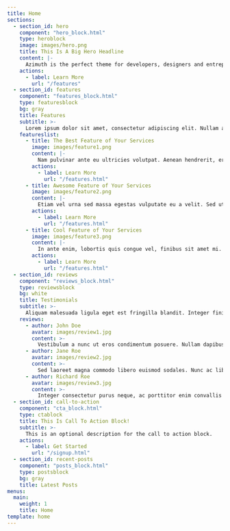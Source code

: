 ```yaml
---
title: Home
sections:
  - section_id: hero
    component: "hero_block.html"
    type: heroblock
    image: images/hero.png
    title: This Is A Big Hero Headline
    content: |-
      Azimuth is the perfect theme for developers, designers and entrepreneurs who need a sleek, modern SaaS site. 
    actions:
      - label: Learn More
        url: "/features"
  - section_id: features
    component: "features_block.html"
    type: featuresblock
    bg: gray
    title: Features
    subtitle: >-
      Lorem ipsum dolor sit amet, consectetur adipiscing elit. Nullam a metus quis lorem malesuada luctus.
    featureslist:
      - title: The Best Feature of Your Services
        image: images/feature1.png
        content: |-
          Nam pulvinar ante eu ultricies volutpat. Aenean hendrerit, eros sed aliquet luctus, lorem risus volutpat dolor, nec dignissim diam neque consequat ex.
        actions:
          - label: Learn More
            url: "/features.html"
      - title: Awesome Feature of Your Services
        image: images/feature2.png
        content: |-
          Etiam vel urna sed massa egestas vulputate eu a velit. Sed ut nisl nec sapien interdum luctus. Cras rhoncus condimentum metus sit amet auctor.
        actions:
          - label: Learn More
            url: "/features.html"
      - title: Cool Feature of Your Services
        image: images/feature3.png
        content: |-
          In ante enim, lobortis quis congue vel, finibus sit amet mi. Aenean quis venenatis sem. Proin eget massa id metus eleifend maximus sit amet nec urna.
        actions:
          - label: Learn More
            url: "/features.html"
  - section_id: reviews
    component: "reviews_block.html"
    type: reviewsblock
    bg: white
    title: Testimonials
    subtitle: >-
      Aliquam malesuada ligula eget est fringilla blandit. Integer finibus semper libero id sodales. 
    reviews:
      - author: John Doe
        avatar: images/review1.jpg
        content: >-
          Vestibulum a nunc ut eros condimentum posuere. Nullam dapibus quis nunc non interdum. Pellentesque tortor ligula, gravida ac commodo eu.
      - author: Jane Roe
        avatar: images/review2.jpg
        content: >-
          Sed laoreet magna commodo libero euismod sodales. Nunc ac libero convallis, interdum ligula vel, pretium diam. Integer commodo sem at dui sollicitudin, vel posuere justo laoreet.
      - author: Richard Roe
        avatar: images/review3.jpg
        content: >-
          Integer consectetur purus neque, ac porttitor enim convallis vitae. Interdum et malesuada fames ac ante ipsum primis in faucibus.
  - section_id: call-to-action
    component: "cta_block.html"
    type: ctablock
    title: This Is Call To Action Block!
    subtitle: >-
      This is an optional description for the call to action block.
    actions:
      - label: Get Started
        url: "/signup.html"
  - section_id: recent-posts
    component: "posts_block.html"
    type: postsblock
    bg: gray
    title: Latest Posts
menus:
  main:
    weight: 1
    title: Home
template: home
---
```

